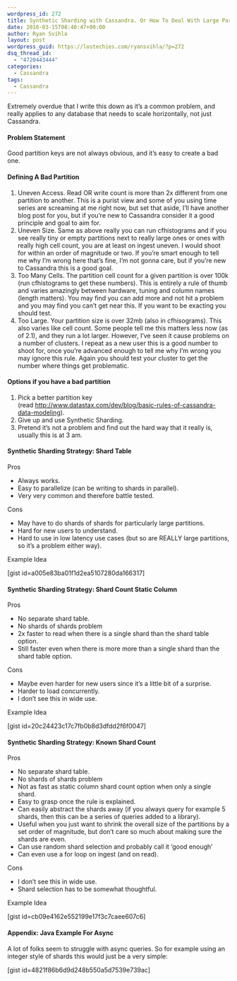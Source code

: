 ```yaml
---
wordpress_id: 272
title: Synthetic Sharding with Cassandra. Or How To Deal With Large Partitions.
date: 2016-03-15T08:40:47+00:00
author: Ryan Svihla
layout: post
wordpress_guid: https://lostechies.com/ryansvihla/?p=272
dsq_thread_id:
  - "4720443444"
categories:
  - Cassandra
tags:
  - Cassandra
---
```

<div>
  <p id="67ee">
    Extremely overdue that I write this down as it’s a common problem, and really applies to any database that needs to scale horizontally, not just Cassandra.
  </p>
  
  <h4 id="8e61">
    Problem Statement
  </h4>
  
  <p id="c539">
    Good partition keys are not always obvious, and it’s easy to create a bad one.
  </p>
  
  <h4 id="18b9">
    Defining A Bad Partition
  </h4>
  
  <ol>
    <li id="d027">
      Uneven Access. Read OR write count is more than 2x different from one partition to another. This is a purist view and some of you using time series are screaming at me right now, but set that aside, I’ll have another blog post for you, but if you’re new to Cassandra consider it a good principle and goal to aim for.
    </li>
    <li id="61ed">
      Uneven Size. Same as above really you can run cfhistograms and if you see really tiny or empty partitions next to really large ones or ones with really high cell count, you are at least on ingest uneven. I would shoot for within an order of magnitude or two. If you’re smart enough to tell me why I’m wrong here that’s fine, I’m not gonna care, but if you’re new to Cassandra this is a good goal.
    </li>
    <li id="ef36">
      Too Many Cells. The partition cell count for a given partition is over 100k (run cfhistograms to get these numbers). This is entirely a rule of thumb and varies amazingly between hardware, tuning and column names (length matters). You may find you can add more and not hit a problem and you may find you can’t get near this. If you want to be exacting you should test.
    </li>
    <li id="2e64">
      Too Large. Your partition size is over 32mb (also in cfhisograms). This also varies like cell count. Some people tell me this matters less now (as of 2.1), and they run a lot larger. However, I’ve seen it cause problems on a number of clusters. I repeat as a new user this is a good number to shoot for, once you’re advanced enough to tell me why I’m wrong you may ignore this rule. Again you should test your cluster to get the number where things get problematic.
    </li>
  </ol>
  
  <h4 id="ad33">
    Options if you have a bad partition
  </h4>
  
  <ol>
    <li id="1f72">
      Pick a better partition key (read <a href="http://www.datastax.com/dev/blog/basic-rules-of-cassandra-data-modeling" rel="nofollow" data-href="http://www.datastax.com/dev/blog/basic-rules-of-cassandra-data-modeling">http://www.datastax.com/dev/blog/basic-rules-of-cassandra-data-modeling</a>).
    </li>
    <li id="32f4">
      Give up and use Synthetic Sharding.
    </li>
    <li id="bfd5">
      Pretend it’s not a problem and find out the hard way that it really is, usually this is at 3 am.
    </li>
  </ol>
  
  <h4 id="c16b">
    Synthetic Sharding Strategy: Shard Table
  </h4>
  
  <p id="ab05">
    Pros
  </p>
  
  <ul>
    <li id="1c7f">
      Always works.
    </li>
    <li id="a7b6">
      Easy to parallelize (can be writing to shards in parallel).
    </li>
    <li id="8f7f">
      Very very common and therefore battle tested.
    </li>
  </ul>
  
  <p id="0822">
    Cons
  </p>
  
  <ul>
    <li id="8451">
      May have to do shards of shards for particularly large partitions.
    </li>
    <li id="4f29">
      Hard for new users to understand.
    </li>
    <li id="3fce">
      Hard to use in low latency use cases (but so are REALLY large partitions, so it’s a problem either way).
    </li>
  </ul>
  
  <p id="e7d3">
    Example Idea
  </p>
  
  <p>
    [gist id=a005e83ba01f1d2ea5107280da166317]
  </p>
  
  <h4 id="a449">
    Synthetic Sharding Strategy: Shard Count Static Column
  </h4>
  
  <p id="dda2">
    Pros
  </p>
  
  <ul>
    <li id="a29a">
      No separate shard table.
    </li>
    <li id="25fb">
      No shards of shards problem
    </li>
    <li id="6bad">
      2x faster to read when there is a single shard than the shard table option.
    </li>
    <li id="19f6">
      Still faster even when there is more more than a single shard than the shard table option.
    </li>
  </ul>
  
  <p id="95a9">
    Cons
  </p>
  
  <ul>
    <li id="2776">
      Maybe even harder for new users since it’s a little bit of a surprise.
    </li>
    <li id="59cf">
      Harder to load concurrently.
    </li>
    <li id="077b">
      I don’t see this in wide use.
    </li>
  </ul>
  
  <p id="5083">
    Example Idea
  </p>
  
  <p>
    [gist id=20c24423c17c7fb0b8d3dfdd2f6f0047]
  </p>
  
  <h4 id="d981">
    Synthetic Sharding Strategy: Known Shard Count
  </h4>
  
  <p id="7b42">
    Pros
  </p>
  
  <ul>
    <li id="a869">
      No separate shard table.
    </li>
    <li id="2e21">
      No shards of shards problem
    </li>
    <li id="76fc">
      Not as fast as static column shard count option when only a single shard.
    </li>
    <li id="76b6">
      Easy to grasp once the rule is explained.
    </li>
    <li id="9d27">
      Can easily abstract the shards away (if you always query for example 5 shards, then this can be a series of queries added to a library).
    </li>
    <li id="13a4">
      Useful when you just want to shrink the overall size of the partitions by a set order of magnitude, but don’t care so much about making sure the shards are even.
    </li>
    <li id="2070">
      Can use random shard selection and probably call it ‘good enough’
    </li>
    <li id="5b04">
      Can even use a for loop on ingest (and on read).
    </li>
  </ul>
  
  <p id="52c4">
    Cons
  </p>
  
  <ul>
    <li id="0f2e">
      I don’t see this in wide use.
    </li>
    <li id="19c0">
      Shard selection has to be somewhat thoughtful.
    </li>
  </ul>
  
  <p id="6a21">
    Example Idea
  </p>
  
  <p>
    [gist id=cb09e4162e552199e17f3c7caee607c6]
  </p>
  
  <h4 id="d47a">
    Appendix: Java Example For Async
  </h4>
  
  <p id="1eb3">
    A lot of folks seem to struggle with async queries. So for example using an integer style of shards this would just be a very simple:
  </p>
  
  <p>
    [gist id=4821f86b6d9d248b550a5d7539e739ac]
  </p>
</div>

<div>
</div>
